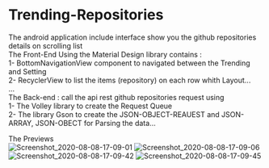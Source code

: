 # Trending-Repositories
The android application include interface show you the github repositories details on scrolling list <br/>
The Front-End Using the Material Design library contains : <br/>
 1- BottomNavigationView component to navigated between the Trending and Setting <br/>
 2- RecyclerView to list the items (repository) on each row whith Layout... <br/>
 ...<br/>
The Back-end : call the api rest github repositories request using <br/>
 1- The Volley library to create the Request Queue  <br/>
 2- The library Gson to create the JSON-OBJECT-REAUEST and JSON-ARRAY, JSON-OBECT for Parsing the data... <br/>

The Previews <br/>
![Screenshot_2020-08-08-17-09-01](https://user-images.githubusercontent.com/40376977/89733274-5a905700-da4c-11ea-90ea-c1b5f016bf03.png)
![Screenshot_2020-08-08-17-09-06](https://user-images.githubusercontent.com/40376977/89733277-5c5a1a80-da4c-11ea-9ea2-fd16e9eb09e3.png)
![Screenshot_2020-08-08-17-09-42](https://user-images.githubusercontent.com/40376977/89733278-5e23de00-da4c-11ea-82df-fde3c3a24864.png)
![Screenshot_2020-08-08-17-09-45](https://user-images.githubusercontent.com/40376977/89733279-5feda180-da4c-11ea-9c4d-06ff394f524c.png)

